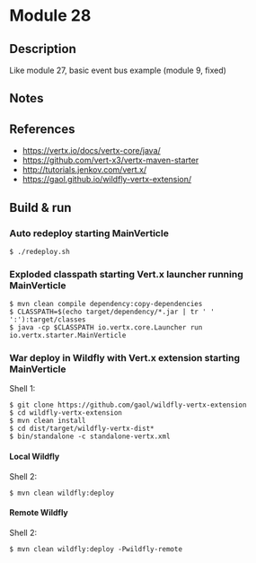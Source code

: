# Module 28

## Description

Like module 27, basic event bus example (module 9, fixed)

## Notes

## References

* https://vertx.io/docs/vertx-core/java/
* https://github.com/vert-x3/vertx-maven-starter
* http://tutorials.jenkov.com/vert.x/
* https://gaol.github.io/wildfly-vertx-extension/

## Build & run

### Auto redeploy starting MainVerticle

```
$ ./redeploy.sh
```

### Exploded classpath starting Vert.x launcher running MainVerticle

```
$ mvn clean compile dependency:copy-dependencies
$ CLASSPATH=$(echo target/dependency/*.jar | tr ' ' ':'):target/classes
$ java -cp $CLASSPATH io.vertx.core.Launcher run io.vertx.starter.MainVerticle
```

### War deploy in Wildfly with Vert.x extension starting MainVerticle

Shell 1:
```
$ git clone https://github.com/gaol/wildfly-vertx-extension
$ cd wildfly-vertx-extension
$ mvn clean install
$ cd dist/target/wildfly-vertx-dist*
$ bin/standalone -c standalone-vertx.xml
```

#### Local Wildfly

Shell 2:
```
$ mvn clean wildfly:deploy
```

#### Remote  Wildfly

Shell 2:
```
$ mvn clean wildfly:deploy -Pwildfly-remote
```
